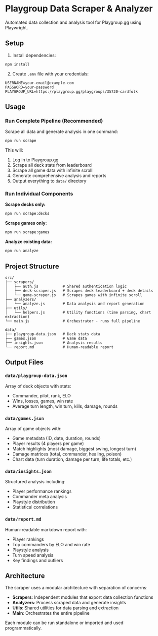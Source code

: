 # Playgroup Data Scraper & Analyzer

Automated data collection and analysis tool for Playgroup.gg using Playwright.

## Setup

1. Install dependencies:
```bash
npm install
```

2. Create `.env` file with your credentials:
```env
USERNAME=your-email@example.com
PASSWORD=your-password
PLAYGROUP_URL=https://playgroup.gg/playgroups/35720-cardfolk
```

## Usage

### Run Complete Pipeline (Recommended)

Scrape all data and generate analysis in one command:

```bash
npm run scrape
```

This will:
1. Log in to Playgroup.gg
2. Scrape all deck stats from leaderboard
3. Scrape all game data with infinite scroll
4. Generate comprehensive analysis and reports
5. Output everything to `data/` directory

### Run Individual Components

**Scrape decks only:**
```bash
npm run scrape:decks
```

**Scrape games only:**
```bash
npm run scrape:games
```

**Analyze existing data:**
```bash
npm run analyze
```

## Project Structure

```
src/
├── scrapers/
│   ├── auth.js           # Shared authentication logic
│   ├── deck-scraper.js   # Scrapes deck leaderboard + deck details
│   └── game-scraper.js   # Scrapes games with infinite scroll
├── analyzers/
│   └── analyze.js        # Data analysis and report generation
├── utils/
│   └── helpers.js        # Utility functions (time parsing, chart extraction)
└── main.js               # Orchestrator - runs full pipeline

data/
├── playgroup-data.json   # Deck stats data
├── games.json            # Game data
├── insights.json         # Analysis results
└── report.md             # Human-readable report
```

## Output Files

### `data/playgroup-data.json`
Array of deck objects with stats:
- Commander, pilot, rank, ELO
- Wins, losses, games, win rate
- Average turn length, win turn, kills, damage, rounds

### `data/games.json`
Array of game objects with:
- Game metadata (ID, date, duration, rounds)
- Player results (4 players per game)
- Match highlights (most damage, biggest swing, longest turn)
- Damage matrices (total, commander, healing, poison)
- Chart data (turn duration, damage per turn, life totals, etc.)

### `data/insights.json`
Structured analysis including:
- Player performance rankings
- Commander meta analysis
- Playstyle distribution
- Statistical correlations

### `data/report.md`
Human-readable markdown report with:
- Player rankings
- Top commanders by ELO and win rate
- Playstyle analysis
- Turn speed analysis
- Key findings and outliers

## Architecture

The scraper uses a modular architecture with separation of concerns:

- **Scrapers**: Independent modules that export data collection functions
- **Analyzers**: Process scraped data and generate insights
- **Utils**: Shared utilities for data parsing and extraction
- **Main**: Orchestrates the entire pipeline

Each module can be run standalone or imported and used programmatically.


